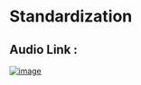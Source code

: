 # Standardization 

## Audio Link :
[![image](https://user-images.githubusercontent.com/63282184/137614956-ada8c9b9-57d7-4bac-8b75-8055821cf2fe.png)](https://drive.google.com/file/d/1OhWWziPzuma_PEU0nufg7vv9VLmiPZOA/view?usp=sharing)
